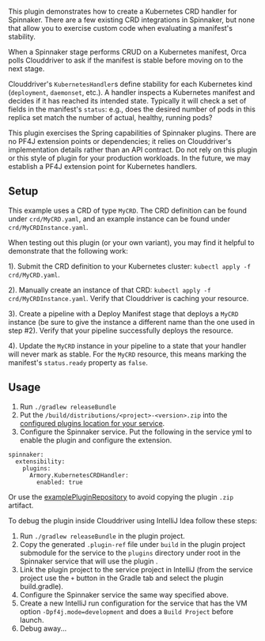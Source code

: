 This plugin demonstrates how to create a Kubernetes CRD handler for Spinnaker. There are a few existing CRD integrations in Spinnaker,
but none that allow you to exercise custom code when evaluating a manifest's stability.

When a Spinnaker stage performs CRUD on a Kubernetes manifest, Orca polls Clouddriver to ask 
if the manifest is stable before moving on to the next stage.

Clouddriver's `KubernetesHandler`s define stability for each Kubernetes kind (`deployment`, `daemonset`, etc.). 
A handler inspects a Kubernetes manifest and decides if it has reached its intended state. 
Typically it will check a set of fields in the manifest's `status`: e.g., does the desired number of pods
in this replica set match the number of actual, healthy, running pods?

This plugin exercises the Spring capabilities of Spinnaker plugins. There are no PF4J extension points or dependencies;
it relies on Clouddriver's implementation details rather than an API contract. Do not rely on this plugin or 
this style of plugin for your production workloads. In the future, we may establish a PF4J extension point for Kubernetes handlers. 

## Setup

This example uses a CRD of type `MyCRD`. The CRD definition can be found under `crd/MyCRD.yaml`, and an example instance
can be found under `crd/MyCRDInstance.yaml`.

When testing out this plugin (or your own variant), you may find it helpful to demonstrate that the following work:

1). Submit the CRD definition to your Kubernetes cluster: `kubectl apply -f crd/MyCRD.yaml`.

2). Manually create an instance of that CRD: `kubectl apply -f crd/MyCRDInstance.yaml`. Verify that Clouddriver is caching your resource.

3). Create a pipeline with a Deploy Manifest stage that deploys a `MyCRD` instance (be sure to give the instance a different name than
the one used in step #2). Verify that your pipeline successfully deploys the resource.

4). Update the `MyCRD` instance in your pipeline to a state that your handler will never mark as stable. For the `MyCRD` resource, this
means marking the manifest's `status.ready` property as `false`.

## Usage

1) Run `./gradlew releaseBundle`
2) Put the `/build/distributions/<project>-<version>.zip` into the [configured plugins location for your service](https://pf4j.org/doc/packaging.html).
3) Configure the Spinnaker service. Put the following in the service yml to enable the plugin and configure the extension.

```
spinnaker:
  extensibility:
    plugins:
      Armory.KubernetesCRDHandler:
        enabled: true
```

Or use the [examplePluginRepository](https://github.com/spinnaker-plugin-examples/examplePluginRepository) to avoid copying the plugin `.zip` artifact.

To debug the plugin inside Clouddriver using IntelliJ Idea follow these steps:

1) Run `./gradlew releaseBundle` in the plugin project.
2) Copy the generated `.plugin-ref` file under `build` in the plugin project submodule for the service to the `plugins` directory under root in the Spinnaker service that will use the plugin .
3) Link the plugin project to the service project in IntelliJ (from the service project use the `+` button in the Gradle tab and select the plugin build.gradle).
4) Configure the Spinnaker service the same way specified above.
5) Create a new IntelliJ run configuration for the service that has the VM option `-Dpf4j.mode=development` and does a `Build Project` before launch.
6) Debug away...
